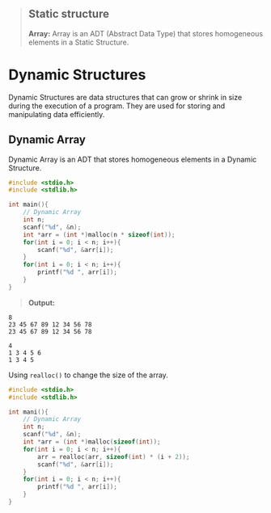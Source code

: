 > ## Static structure
> **Array:**
> Array is an ADT (Abstract Data Type) that stores homogeneous elements in a Static Structure.

# Dynamic Structures

Dynamic Structures are data structures that can grow or shrink in size during the execution of a program. They are used for storing and manipulating data efficiently. 

## Dynamic Array

Dynamic Array is an ADT that stores homogeneous elements in a Dynamic Structure.

```c
#include <stdio.h>
#include <stdlib.h>

int main(){
    // Dynamic Array
    int n;
    scanf("%d", &n);
    int *arr = (int *)malloc(n * sizeof(int));
    for(int i = 0; i < n; i++){
        scanf("%d", &arr[i]);
    }
    for(int i = 0; i < n; i++){
        printf("%d ", arr[i]);
    }
}
```

> **Output:**
```
8
23 45 67 89 12 34 56 78
23 45 67 89 12 34 56 78
```
```
4
1 3 4 5 6 
1 3 4 5 
```
Using `realloc()` to change the size of the array.
```c
#include <stdio.h>
#include <stdlib.h>

int mani(){
    // Dynamic Array
    int n;
    scanf("%d", &n);
    int *arr = (int *)malloc(sizeof(int));
    for(int i = 0; i < n; i++){
        arr = realloc(arr, sizeof(int) * (i + 2));
        scanf("%d", &arr[i]);
    }
    for(int i = 0; i < n; i++){
        printf("%d ", arr[i]);
    }
}

